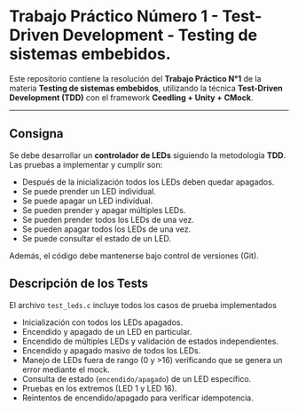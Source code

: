 # Trabajo Práctico Número 1 - Test-Driven Development - Testing de sistemas embebidos.

Este repositorio contiene la resolución del **Trabajo Práctico N°1** de la materia **Testing de sistemas embebidos**, utilizando la técnica **Test-Driven Development (TDD)** con el framework **Ceedling + Unity + CMock**.

---

## Consigna

Se debe desarrollar un **controlador de LEDs** siguiendo la metodología **TDD**.  
Las pruebas a implementar y cumplir son:

- Después de la inicialización todos los LEDs deben quedar apagados.
- Se puede prender un LED individual.
- Se puede apagar un LED individual.
- Se pueden prender y apagar múltiples LEDs.
- Se pueden prender todos los LEDs de una vez.
- Se pueden apagar todos los LEDs de una vez.
- Se puede consultar el estado de un LED.

Además, el código debe mantenerse bajo control de versiones (Git).

## Descripción de los Tests

El archivo `test_leds.c` incluye todos los casos de prueba implementados

- Inicialización con todos los LEDs apagados.
- Encendido y apagado de un LED en particular.
- Encendido de múltiples LEDs y validación de estados independientes.
- Encendido y apagado masivo de todos los LEDs.
- Manejo de LEDs fuera de rango (0 y >16) verificando que se genera un error mediante el mock.
- Consulta de estado (`encendido/apagado`) de un LED específico.
- Pruebas en los extremos (LED 1 y LED 16).
- Reintentos de encendido/apagado para verificar idempotencia.





